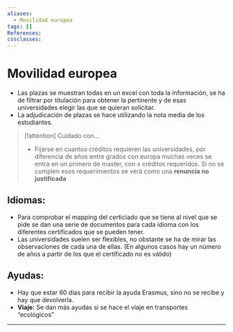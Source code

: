 ```yaml
---
aliases:
  - Movilidad europea
tags: []
References: 
cssclasses:
---
```

# Movilidad europea
+ Las plazas se muestran todas en un excel con toda la información, se ha de filtrar por titulación para obtener la pertinente y de esas universidades elegir las que se quieran solicitar. 
+ La adjudicación de plazas se hace utilizando la nota media de los estudiantes. 
> [!attention] Cuidado con… 
> + Fijarse en cuantos créditos requieren las universidades, por diferencia de años entre grados con europa muchas veces se entra en un primero de master, con x créditos requeridos. Si no se cumplen esos requerimientos se verá como una **renuncia no justificada** 

## Idiomas:
+ Para comprobar el mapping del certiciado que se tiene al nivel que se pide se dan una serie de documentos para cada idioma con los diferentes certificados que se pueden tener. 
+ Las universidades suelen ser flexibles, no obstante se ha de mirar las observaciones de cada una de ellas. (En algunos casos hay un número de años a partir de los que el certificado no es válido)

## Ayudas:
+ Hay que estar 60 días para recibir la ayuda Erasmus, sino no se recibe y hay que devolverla. 
+ **Viaje:** Se dan más ayudas si se hace el viaje en transportes “ecológicos”
***